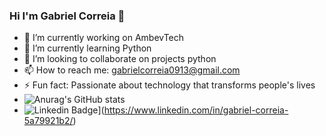 ### Hi I'm Gabriel Correia 👋

<!--
**gabriel-correia0408/gabriel-correia0408** is a ✨ _special_ ✨ repository because its `README.md` (this file) appears on your GitHub profile.

Here are some ideas to get you started:
-->
- 🔭 I’m currently working on AmbevTech
- 🌱 I’m currently learning Python
- 👯 I’m looking to collaborate on projects  python
- 📫 How to reach me: gabrielcorreia0913@gmail.com
- ⚡ Fun fact: Passionate about technology that transforms people's lives
- ![Anurag's GitHub stats](https://github-readme-stats.vercel.app/api?username=gabriel-correia0408&show_icons=true&theme=radical)
- ![Linkedin Badge](https://img.shields.io/badge/-LinkedIn-blue?style=flat-square&logo=Linkedin&logoColor=white&link=https://www.linkedin.com/in/gabriel-correia-5a79921b2/)](https://www.linkedin.com/in/gabriel-correia-5a79921b2/)
